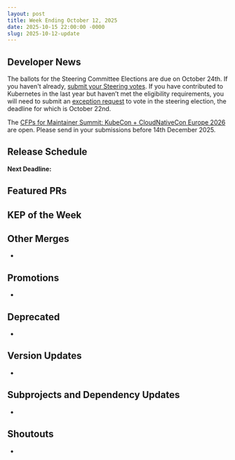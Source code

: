 ```yaml
---
layout: post
title: Week Ending October 12, 2025
date: 2025-10-15 22:00:00 -0000
slug: 2025-10-12-update
---
```


## Developer News

The ballots for the Steering Committee Elections are due on October 24th. If you haven't already, [submit your Steering votes]( https://elections.k8s.io). If you have contributed to Kubernetes in the last year but haven’t met the eligibility requirements, you will need to submit an [exception request](https://github.com/kubernetes/community/tree/master/elections/steering/2025#voter-exception) to vote in the steering election, the deadline for which is October 22nd.

The [CFPs for Maintainer Summit: KubeCon + CloudNativeCon Europe 2026](https://sessionize.com/maintainer-summit-eu-2026/) are open. Please send in your submissions before 14th December 2025.


## Release Schedule

**Next Deadline:**


## Featured PRs


## KEP of the Week


## Other Merges

*

## Promotions

*

## Deprecated

*

## Version Updates

*

## Subprojects and Dependency Updates

*

## Shoutouts

*
